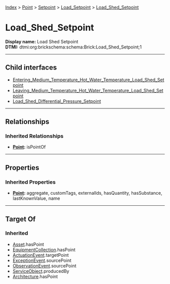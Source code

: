 [Index](../../../../index.md) > [Point](../../../Point.md) > [Setpoint](../../Setpoint.md) > [Load_Setpoint](../Load_Setpoint.md) > [Load_Shed_Setpoint](#)
# Load_Shed_Setpoint

**Display name:** Load Shed Setpoint<br />
**DTMI:** dtmi:org:brickschema:schema:Brick:Load_Shed_Setpoint;1

---

## Child interfaces
* [Entering_Medium_Temperature_Hot_Water_Temperature_Load_Shed_Setpoint](Entering_Medium_Temperature_Hot_Water_Temperature_Load_Shed_Setpoint.md)
* [Leaving_Medium_Temperature_Hot_Water_Temperature_Load_Shed_Setpoint](Leaving_Medium_Temperature_Hot_Water_Temperature_Load_Shed_Setpoint.md)
* [Load_Shed_Differential_Pressure_Setpoint](Load_Shed_Differential_Pressure_Setpoint/Load_Shed_Differential_Pressure_Setpoint.md)

---

## Relationships

### Inherited Relationships
* **[Point](../../../Point.md):** isPointOf

---

## Properties

### Inherited Properties
* **[Point](../../../Point.md):** aggregate, customTags, externalIds, hasQuantity, hasSubstance, lastKnownValue, name

---

## Target Of
### Inherited
* [Asset](../../../../Asset/Asset.md).hasPoint
* [EquipmentCollection](../../../../Collection/EquipmentCollection.md).hasPoint
* [ActuationEvent](../../../../Event/PointEvent/ActuationEvent.md).targetPoint
* [ExceptionEvent](../../../../Event/PointEvent/ExceptionEvent.md).sourcePoint
* [ObservationEvent](../../../../Event/PointEvent/ObservationEvent.md).sourcePoint
* [ServiceObject](../../../../Information/ServiceObject/ServiceObject.md).producedBy
* [Architecture](../../../../Space/Architecture/Architecture.md).hasPoint
